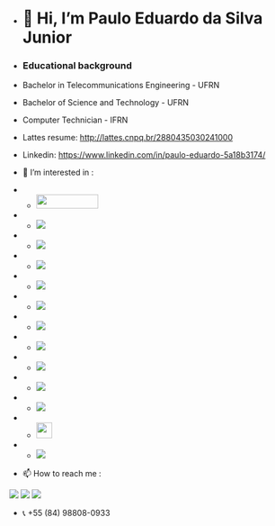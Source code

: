 - # 👋 **Hi, I’m  Paulo Eduardo da Silva Junior**
- ### Educational background
- Bachelor in Telecommunications Engineering - UFRN
- Bachelor of Science and Technology - UFRN
- Computer Technician - IFRN
- Lattes resume: http://lattes.cnpq.br/2880435030241000
- Linkedin: https://www.linkedin.com/in/paulo-eduardo-5a18b3174/
- 👀 I’m interested in : 
-  - <img src="https://assets.zabbix.com/img/logo/zabbix_logo_313x82.png" width="110" height="25">
-  - <img src="https://grafana.com/static/assets/internal/grafana_logo-web-white-text.svg">
-  - <img src="https://img.shields.io/badge/Docker-2496ED?style=for-the-badge&logo=docker&logoColor=white">
-  - <img src="https://img.shields.io/badge/Kubernetes-326DE6?style=for-the-badge&logo=kubernetes&logoColor=white">
-  - <img src="https://img.shields.io/badge/Puppet-FFAD19?style=for-the-badge&logo=puppet&logoColor=black">
-  - <img src="https://img.shields.io/badge/Ansible-000000?style=for-the-badge&logo=Ansible&logoColor=white">
-  - <img src="https://img.shields.io/badge/Terraform-7B42BC?style=for-the-badge&logo=terraform&logoColor=white">
-  - <img src="https://img.shields.io/badge/OpenStack-EA2046?style=for-the-badge&logo=openstack&logoColor=white">
-  - <img src="https://img.shields.io/badge/Microsoft_Azure-0089D6?style=for-the-badge&logo=microsoft-azure&logoColor=white"> 
-  - <img src="https://uploaddeimagens.com.br/images/004/479/054/full/Oracle_Cloud_logo.png?1684934266"> 
-  - <img src="https://uploaddeimagens.com.br/images/004/479/064/full/proxmox_logo.png?1684934621">
-  - <img src="https://uploaddeimagens.com.br/images/004/479/025/full/powershell_%281%29.png?1684933051" height="28">
-  - <img src="https://img.shields.io/badge/Python-14354C?style=for-the-badge&logo=python&logoColor=white">

- 📫 How to reach me : 
<p align="left">
  <a href="#" alt="Gmail">
  <img src="https://img.shields.io/badge/-Gmail-FF0000?style=flat-square&labelColor=FF0000&logo=gmail&logoColor=white&link=paulo.eduardo.093@ufrn.edu.br" /></a>

  <a href="#" alt="Linkedin">
  <img src="https://img.shields.io/badge/-Linkedin-0e76a8?style=flat-square&logo=Linkedin&logoColor=white&link=https://www.linkedin.com/in/paulo-eduardo-5a18b3174/" /></a>

  <a href="#" alt="WhatsApp">
  <img src="https://img.shields.io/badge/-WhatsApp-25d366?style=flat-square&labelColor=25d366&logo=whatsapp&logoColor=white&link=API-DO-SEU-WHATSAPP"/></a>
  
</p>


- 📞 +55 (84) 98808-0933

<!---
PauloBigooD/PauloBigooD is a ✨ special ✨ repository because its `README.md` (this file) appears on your GitHub profile.
You can click the Preview link to take a look at your changes.
--->
